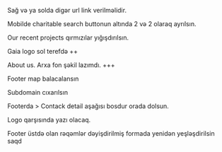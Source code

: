 Sağ və ya solda digər url link verilməlidir.

Mobilde charitable search buttonun altında 2 və 2 olaraq ayrılsın.

Our recent projects qırmızılar yığışdırılsın.

Gaia logo sol terefdə ++

About us. Arxa fon şəkil lazımdı.  +++ 

Footer map balacalansın


Subdomain cıxarılsın

Footerda > Contack detail aşağısı bosdur orada dolsun.

Logo qarşısında yazı olacaq.

Footer üstdə olan rəqəmlər dəyişdirilmiş formada yenidən yeşləşdirilsin
 saqd